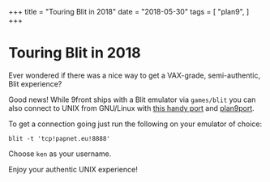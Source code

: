 +++
title = "Touring Blit in 2018"
date = "2018-05-30"
tags = [
	"plan9",
]
+++

# Touring Blit in 2018

Ever wondered if there was a nice way to get a VAX-grade, semi-authentic, Blit experience?

Good news! While 9front ships with a Blit emulator via `games/blit` you can also connect to UNIX from GNU/Linux with [this handy port](https://github.com/timnewsham/blit) and [plan9port](https://github.com/9fans/plan9port).

To get a connection going just run the following on your emulator of choice: 

```shell
blit -t 'tcp!papnet.eu!8888'
```

Choose `ken` as your username.

Enjoy your authentic UNIX experience!

